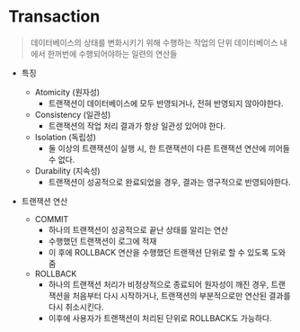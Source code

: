 # Transaction
> 데이터베이스의 상태를 변화시키기 위해 수행하는 작업의 단위
> 데이터베이스 내에서 한꺼번에 수행되어야하는 일련의 연산들

- 특징
  + Atomicity (원자성)
      * 트랜잭션이 데이터베이스에 모두 반영되거나, 전혀 반영되지 않아야한다.
  + Consistency (일관성)
      * 트랜잭션의 작업 처리 결과가 항상 일관성 있어야 한다.
  + Isolation (독립성)
      * 둘 이상의 트랜잭션이 실행 시, 한 트랜잭션이 다른 트랜잭션 연산에 끼어들 수 없다.
  + Durability (지속성)
      * 트랜잭션이 성공적으로 완료되었을 경우, 결과는 영구적으로 반영되야한다.

- 트랜잭션 연산
  + COMMIT
      * 하나의 트랜잭션이 성공적으로 끝난 상태를 알리는 연산
      * 수행했던 트랜잭션이 로그에 적재
      * 이 후에 ROLLBACK 연산을 수행했던 트랜잭션 단위로 할 수 있도록 도와줌
  + ROLLBACK
      * 하나의 트랜잭션 처리가 비정상적으로 종료되어 원자성이 깨진 경우, 트랜잭션을 처음부터 다시 시작하거나, 트랜잭션의 부분적으로만 연산된 결과를 다시 취소시킨다.
      * 이후에 사용자가 트랜잭션이 처리된 단위로 ROLLBACK도 가능하다.
